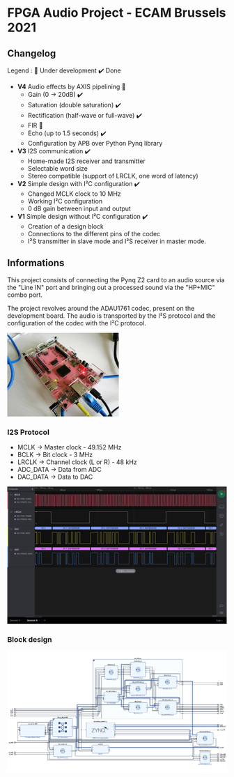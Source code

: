 # FPGA Audio Project - ECAM Brussels 2021

## Changelog

Legend : :hammer: ​Under development  :heavy_check_mark: Done​

* **V4** Audio effects by AXIS pipelining :hammer:
  * Gain (0 -> 20dB) :heavy_check_mark:
  * Saturation (double saturation) :heavy_check_mark:
  * Rectification (half-wave or full-wave) :heavy_check_mark:
  * FIR :hammer:
  * Echo (up to 1.5 seconds) :heavy_check_mark:
  * Configuration by APB over Python Pynq library
* **V3** I2S communication 	:heavy_check_mark:
  * Home-made I2S receiver and transmitter
  * Selectable word size
  * Stereo compatible (support of LRCLK, one word of latency) 
* **V2** Simple design with I²C configuration 	:heavy_check_mark:
  * Changed MCLK clock to 10 MHz
  * Working I²C configuration
  * 0 dB gain between input and output
* **V1** Simple design without I²C configuration	 :heavy_check_mark: 
  * Creation of a design block
  * Connections to the different pins of the codec
  * I²S transmitter in slave mode and I²S receiver in master mode.

## Informations

This project consists of connecting the Pynq Z2 card to an audio source via the "Line IN" port and bringing out a processed sound via the "HP+MIC" combo port. 

The project revolves around the ADAU1761 codec, present on the development board. The audio is transported by the I²S protocol and the configuration of the codec with the I²C protocol. 

<img src="README.assets/168518338_792925084968505_3465387109683368185_n.jpg" alt="Aucune description disponible." style="zoom: 25%;" />

### I2S Protocol

* MCLK -> Master clock - 49.152 MHz
* BCLK -> Bit clock - 3 MHz
* LRCLK -> Channel clock (L or R) - 48 kHz
* ADC_DATA -> Data from ADC
* DAC_DATA -> Data to DAC

<img src="README.assets/image-20210424171950407.png" alt="image-20210424171950407" style="zoom:50%;" />

### Block design

<img src="README.assets/image-20210505114200626.png" alt="image-20210505114200626" style="zoom:50%;" />